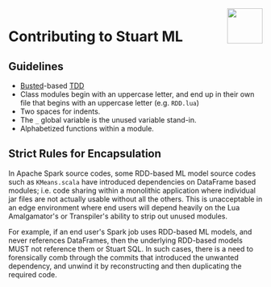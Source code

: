 <img align="right" src="stuart.png" width="70">

# Contributing to Stuart ML

## Guidelines

* [Busted](https://olivinelabs.com/busted/)-based [TDD](https://en.wikipedia.org/wiki/Test-driven_development)
* Class modules begin with an uppercase letter, and end up in their own file that begins with an uppercase letter (e.g. `RDD.lua`)
* Two spaces for indents.
* The `_` global variable is the unused variable stand-in.
* Alphabetized functions within a module.

## Strict Rules for Encapsulation

In Apache Spark source codes, some RDD-based ML model source codes such as `KMeans.scala` have introduced dependencies on DataFrame based modules; i.e. code sharing within a monolithic application where individual jar files are not actually usable without all the others. This is unacceptable in an edge environment where end users will depend heavily on the Lua Amalgamator's or Transpiler's ability to strip out unused modules.

For example, if an end user's Spark job uses RDD-based ML models, and never references DataFrames, then the underlying RDD-based models MUST not reference them or Stuart SQL. In such cases, there is a need to forensically comb through the commits that introduced the unwanted dependency, and unwind it by reconstructing and then duplicating the required code.
